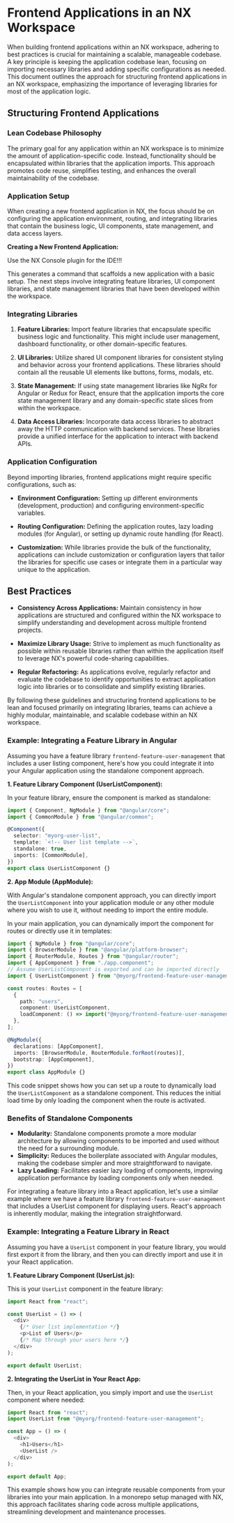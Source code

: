 # Frontend Applications in an NX Workspace

When building frontend applications within an NX workspace, adhering to best practices is crucial for maintaining a scalable, manageable codebase. A key principle is keeping the application codebase lean, focusing on importing necessary libraries and adding specific configurations as needed. This document outlines the approach for structuring frontend applications in an NX workspace, emphasizing the importance of leveraging libraries for most of the application logic.

## Structuring Frontend Applications

### Lean Codebase Philosophy

The primary goal for any application within an NX workspace is to minimize the amount of application-specific code. Instead, functionality should be encapsulated within libraries that the application imports. This approach promotes code reuse, simplifies testing, and enhances the overall maintainability of the codebase.

### Application Setup

When creating a new frontend application in NX, the focus should be on configuring the application environment, routing, and integrating libraries that contain the business logic, UI components, state management, and data access layers.

**Creating a New Frontend Application:**

Use the NX Console plugin for the IDE!!!

This generates a command that scaffolds a new application with a basic setup. The next steps involve integrating feature libraries, UI component libraries, and state management libraries that have been developed within the workspace.

### Integrating Libraries

1. **Feature Libraries:** Import feature libraries that encapsulate specific business logic and functionality. This might include user management, dashboard functionality, or other domain-specific features.

2. **UI Libraries:** Utilize shared UI component libraries for consistent styling and behavior across your frontend applications. These libraries should contain all the reusable UI elements like buttons, forms, modals, etc.

3. **State Management:** If using state management libraries like NgRx for Angular or Redux for React, ensure that the application imports the core state management library and any domain-specific state slices from within the workspace.

4. **Data Access Libraries:** Incorporate data access libraries to abstract away the HTTP communication with backend services. These libraries provide a unified interface for the application to interact with backend APIs.

### Application Configuration

Beyond importing libraries, frontend applications might require specific configurations, such as:

- **Environment Configuration:** Setting up different environments (development, production) and configuring environment-specific variables.

- **Routing Configuration:** Defining the application routes, lazy loading modules (for Angular), or setting up dynamic route handling (for React).

- **Customization:** While libraries provide the bulk of the functionality, applications can include customization or configuration layers that tailor the libraries for specific use cases or integrate them in a particular way unique to the application.

## Best Practices

- **Consistency Across Applications:** Maintain consistency in how applications are structured and configured within the NX workspace to simplify understanding and development across multiple frontend projects.

- **Maximize Library Usage:** Strive to implement as much functionality as possible within reusable libraries rather than within the application itself to leverage NX's powerful code-sharing capabilities.

- **Regular Refactoring:** As applications evolve, regularly refactor and evaluate the codebase to identify opportunities to extract application logic into libraries or to consolidate and simplify existing libraries.

By following these guidelines and structuring frontend applications to be lean and focused primarily on integrating libraries, teams can achieve a highly modular, maintainable, and scalable codebase within an NX workspace.

### Example: Integrating a Feature Library in Angular

Assuming you have a feature library `frontend-feature-user-management` that includes a user listing component, here's how you could integrate it into your Angular application using the standalone component approach.

**1. Feature Library Component (UserListComponent):**

In your feature library, ensure the component is marked as standalone:

```typescript
import { Component, NgModule } from "@angular/core";
import { CommonModule } from "@angular/common";

@Component({
  selector: "myorg-user-list",
  template: `<!-- User list template -->`,
  standalone: true,
  imports: [CommonModule],
})
export class UserListComponent {}
```

**2. App Module (AppModule):**

With Angular's standalone component approach, you can directly import the `UserListComponent` into your application module or any other module where you wish to use it, without needing to import the entire module.

In your main application, you can dynamically import the component for routes or directly use it in templates:

```typescript
import { NgModule } from "@angular/core";
import { BrowserModule } from "@angular/platform-browser";
import { RouterModule, Routes } from "@angular/router";
import { AppComponent } from "./app.component";
// Assume UserListComponent is exported and can be imported directly
import { UserListComponent } from "@myorg/frontend-feature-user-management";

const routes: Routes = [
  {
    path: "users",
    component: UserListComponent,
    loadComponent: () => import("@myorg/frontend-feature-user-management").then((m) => m.UserListComponent),
  },
];

@NgModule({
  declarations: [AppComponent],
  imports: [BrowserModule, RouterModule.forRoot(routes)],
  bootstrap: [AppComponent],
})
export class AppModule {}
```

This code snippet shows how you can set up a route to dynamically load the `UserListComponent` as a standalone component. This reduces the initial load time by only loading the component when the route is activated.

### Benefits of Standalone Components

- **Modularity:** Standalone components promote a more modular architecture by allowing components to be imported and used without the need for a surrounding module.
- **Simplicity:** Reduces the boilerplate associated with Angular modules, making the codebase simpler and more straightforward to navigate.
- **Lazy Loading:** Facilitates easier lazy loading of components, improving application performance by loading components only when needed.

For integrating a feature library into a React application, let's use a similar example where we have a feature library `frontend-feature-user-management` that includes a UserList component for displaying users. React's approach is inherently modular, making the integration straightforward.

### Example: Integrating a Feature Library in React

Assuming you have a `UserList` component in your feature library, you would first export it from the library, and then you can directly import and use it in your React application.

**1. Feature Library Component (UserList.js):**

This is your `UserList` component in the feature library:

```javascript
import React from "react";

const UserList = () => (
  <div>
    {/* User list implementation */}
    <p>List of Users</p>
    {/* Map through your users here */}
  </div>
);

export default UserList;
```

**2. Integrating the UserList in Your React App:**

Then, in your React application, you simply import and use the `UserList` component where needed:

```javascript
import React from "react";
import UserList from "@myorg/frontend-feature-user-management";

const App = () => (
  <div>
    <h1>Users</h1>
    <UserList />
  </div>
);

export default App;
```

This example shows how you can integrate reusable components from your libraries into your main application. In a monorepo setup managed with NX, this approach facilitates sharing code across multiple applications, streamlining development and maintenance processes.
